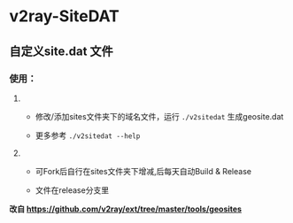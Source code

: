 # v2ray-SiteDAT

## 自定义site.dat 文件


### 使用：

  1.   - 修改/添加sites文件夹下的域名文件，运行 ``` ./v2sitedat ``` 生成geosite.dat
    
        - 更多参考 ``` ./v2sitedat --help ```
    
  2.   - 可Fork后自行在sites文件夹下增减,后每天自动Build & Release
       
       - 文件在release分支里
  

**改自 https://github.com/v2ray/ext/tree/master/tools/geosites**
